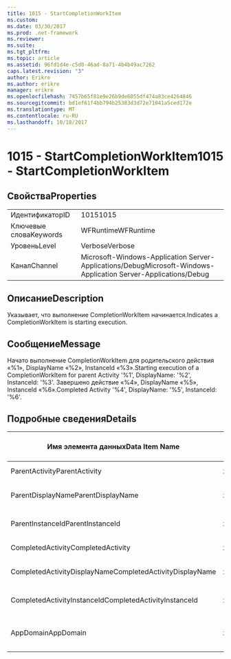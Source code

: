 ```yaml
---
title: 1015 - StartCompletionWorkItem
ms.custom: 
ms.date: 03/30/2017
ms.prod: .net-framework
ms.reviewer: 
ms.suite: 
ms.tgt_pltfrm: 
ms.topic: article
ms.assetid: 96fd1d4e-c5d0-46ad-8a71-4b4b49ac7262
caps.latest.revision: "3"
author: Erikre
ms.author: erikre
manager: erikre
ms.openlocfilehash: 7457b65f81e9e26b9de6055df474a83ce4264846
ms.sourcegitcommit: bd1ef61f4bb794b25383d3d72e71041a5ced172e
ms.translationtype: MT
ms.contentlocale: ru-RU
ms.lasthandoff: 10/18/2017
---
```

# <a name="1015---startcompletionworkitem"></a><span data-ttu-id="6af95-102">1015 - StartCompletionWorkItem</span><span class="sxs-lookup"><span data-stu-id="6af95-102">1015 - StartCompletionWorkItem</span></span>
## <a name="properties"></a><span data-ttu-id="6af95-103">Свойства</span><span class="sxs-lookup"><span data-stu-id="6af95-103">Properties</span></span>  
  
|||  
|-|-|  
|<span data-ttu-id="6af95-104">Идентификатор</span><span class="sxs-lookup"><span data-stu-id="6af95-104">ID</span></span>|<span data-ttu-id="6af95-105">1015</span><span class="sxs-lookup"><span data-stu-id="6af95-105">1015</span></span>|  
|<span data-ttu-id="6af95-106">Ключевые слова</span><span class="sxs-lookup"><span data-stu-id="6af95-106">Keywords</span></span>|<span data-ttu-id="6af95-107">WFRuntime</span><span class="sxs-lookup"><span data-stu-id="6af95-107">WFRuntime</span></span>|  
|<span data-ttu-id="6af95-108">Уровень</span><span class="sxs-lookup"><span data-stu-id="6af95-108">Level</span></span>|<span data-ttu-id="6af95-109">Verbose</span><span class="sxs-lookup"><span data-stu-id="6af95-109">Verbose</span></span>|  
|<span data-ttu-id="6af95-110">Канал</span><span class="sxs-lookup"><span data-stu-id="6af95-110">Channel</span></span>|<span data-ttu-id="6af95-111">Microsoft-Windows-Application Server-Applications/Debug</span><span class="sxs-lookup"><span data-stu-id="6af95-111">Microsoft-Windows-Application Server-Applications/Debug</span></span>|  
  
## <a name="description"></a><span data-ttu-id="6af95-112">Описание</span><span class="sxs-lookup"><span data-stu-id="6af95-112">Description</span></span>  
 <span data-ttu-id="6af95-113">Указывает, что выполнение CompletionWorkItem начинается.</span><span class="sxs-lookup"><span data-stu-id="6af95-113">Indicates a CompletionWorkItem is starting execution.</span></span>  
  
## <a name="message"></a><span data-ttu-id="6af95-114">Сообщение</span><span class="sxs-lookup"><span data-stu-id="6af95-114">Message</span></span>  
 <span data-ttu-id="6af95-115">Начато выполнение CompletionWorkItem для родительского действия «%1», DisplayName «%2», InstanceId «%3».</span><span class="sxs-lookup"><span data-stu-id="6af95-115">Starting execution of a CompletionWorkItem for parent Activity '%1', DisplayName: '%2', InstanceId: '%3'.</span></span> <span data-ttu-id="6af95-116">Завершено действие «%4», DisplayName «%5», InstanceId «%6».</span><span class="sxs-lookup"><span data-stu-id="6af95-116">Completed Activity '%4', DisplayName: '%5', InstanceId: '%6'.</span></span>  
  
## <a name="details"></a><span data-ttu-id="6af95-117">Подробные сведения</span><span class="sxs-lookup"><span data-stu-id="6af95-117">Details</span></span>  
  
|<span data-ttu-id="6af95-118">Имя элемента данных</span><span class="sxs-lookup"><span data-stu-id="6af95-118">Data Item Name</span></span>|<span data-ttu-id="6af95-119">Тип элемента данных</span><span class="sxs-lookup"><span data-stu-id="6af95-119">Data Item Type</span></span>|<span data-ttu-id="6af95-120">Описание</span><span class="sxs-lookup"><span data-stu-id="6af95-120">Description</span></span>|  
|--------------------|--------------------|-----------------|  
|<span data-ttu-id="6af95-121">ParentActivity</span><span class="sxs-lookup"><span data-stu-id="6af95-121">ParentActivity</span></span>|<span data-ttu-id="6af95-122">xs:string</span><span class="sxs-lookup"><span data-stu-id="6af95-122">xs:string</span></span>|<span data-ttu-id="6af95-123">Имя типа родительского действия.</span><span class="sxs-lookup"><span data-stu-id="6af95-123">The type name of the parent activity.</span></span>|  
|<span data-ttu-id="6af95-124">ParentDisplayName</span><span class="sxs-lookup"><span data-stu-id="6af95-124">ParentDisplayName</span></span>|<span data-ttu-id="6af95-125">xs:string</span><span class="sxs-lookup"><span data-stu-id="6af95-125">xs:string</span></span>|<span data-ttu-id="6af95-126">Отображаемое имя родительского действия.</span><span class="sxs-lookup"><span data-stu-id="6af95-126">The display name of the parent activity.</span></span>|  
|<span data-ttu-id="6af95-127">ParentInstanceId</span><span class="sxs-lookup"><span data-stu-id="6af95-127">ParentInstanceId</span></span>|<span data-ttu-id="6af95-128">xs:string</span><span class="sxs-lookup"><span data-stu-id="6af95-128">xs:string</span></span>|<span data-ttu-id="6af95-129">Идентификатор экземпляра родительского действия.</span><span class="sxs-lookup"><span data-stu-id="6af95-129">The instance id of the parent activity.</span></span>|  
|<span data-ttu-id="6af95-130">CompletedActivity</span><span class="sxs-lookup"><span data-stu-id="6af95-130">CompletedActivity</span></span>|<span data-ttu-id="6af95-131">xs:string</span><span class="sxs-lookup"><span data-stu-id="6af95-131">xs:string</span></span>|<span data-ttu-id="6af95-132">Имя типа завершенного действия.</span><span class="sxs-lookup"><span data-stu-id="6af95-132">The type name of the completed activity.</span></span>|  
|<span data-ttu-id="6af95-133">CompletedActivityDisplayName</span><span class="sxs-lookup"><span data-stu-id="6af95-133">CompletedActivityDisplayName</span></span>|<span data-ttu-id="6af95-134">xs:string</span><span class="sxs-lookup"><span data-stu-id="6af95-134">xs:string</span></span>|<span data-ttu-id="6af95-135">Отображаемое имя завершенного действия.</span><span class="sxs-lookup"><span data-stu-id="6af95-135">The display name of the completed activity.</span></span>|  
|<span data-ttu-id="6af95-136">CompletedActivityInstanceId</span><span class="sxs-lookup"><span data-stu-id="6af95-136">CompletedActivityInstanceId</span></span>|<span data-ttu-id="6af95-137">xs:string</span><span class="sxs-lookup"><span data-stu-id="6af95-137">xs:string</span></span>|<span data-ttu-id="6af95-138">Идентификатор экземпляра завершенного действия.</span><span class="sxs-lookup"><span data-stu-id="6af95-138">The instance id of the completed activity.</span></span>|  
|<span data-ttu-id="6af95-139">AppDomain</span><span class="sxs-lookup"><span data-stu-id="6af95-139">AppDomain</span></span>|<span data-ttu-id="6af95-140">xs:string</span><span class="sxs-lookup"><span data-stu-id="6af95-140">xs:string</span></span>|<span data-ttu-id="6af95-141">Строка, возвращаемая AppDomain.CurrentDomain.FriendlyName.</span><span class="sxs-lookup"><span data-stu-id="6af95-141">The string returned by AppDomain.CurrentDomain.FriendlyName.</span></span>|
